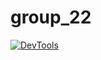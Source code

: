 # group_22
[![DevTools](https://user-images.githubusercontent.com/79757188/136648938-0f81c08d-ae8b-48b3-a474-8450c2e88fdb.png)](https://youtu.be/axx0SKoxfKU)
